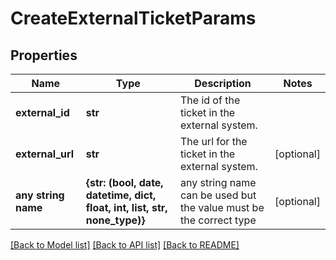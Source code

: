 # CreateExternalTicketParams

## Properties
Name | Type | Description | Notes
------------ | ------------- | ------------- | -------------
**external_id** | **str** | The id of the ticket in the external system. | 
**external_url** | **str** | The url for the ticket in the external system. | [optional] 
**any string name** | **{str: (bool, date, datetime, dict, float, int, list, str, none_type)}** | any string name can be used but the value must be the correct type | [optional]

[[Back to Model list]](../README.md#documentation-for-models) [[Back to API list]](../README.md#documentation-for-api-endpoints) [[Back to README]](../README.md)



